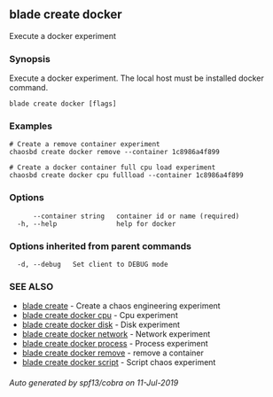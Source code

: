 ## blade create docker

Execute a docker experiment

### Synopsis

Execute a docker experiment. The local host must be installed docker command.

```
blade create docker [flags]
```

### Examples

```
# Create a remove container experiment
chaosbd create docker remove --container 1c8986a4f899

# Create a docker container full cpu load experiment
chaosbd create docker cpu fullload --container 1c8986a4f899
```

### Options

```
      --container string   container id or name (required)
  -h, --help               help for docker
```

### Options inherited from parent commands

```
  -d, --debug   Set client to DEBUG mode
```

### SEE ALSO

* [blade create](blade_create.md)	 - Create a chaos engineering experiment
* [blade create docker cpu](blade_create_docker_cpu.md)	 - Cpu experiment
* [blade create docker disk](blade_create_docker_disk.md)	 - Disk experiment
* [blade create docker network](blade_create_docker_network.md)	 - Network experiment
* [blade create docker process](blade_create_docker_process.md)	 - Process experiment
* [blade create docker remove](blade_create_docker_remove.md)	 - remove a container
* [blade create docker script](blade_create_docker_script.md)	 - Script chaos experiment

###### Auto generated by spf13/cobra on 11-Jul-2019
